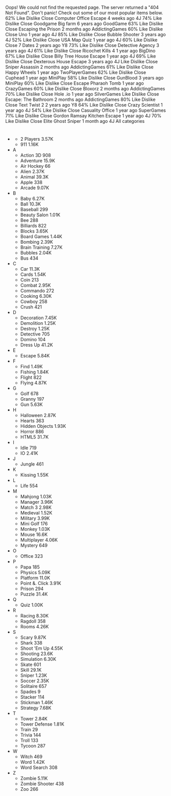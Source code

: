 Oops! We could not find the requested page. The server returned a "404 Not Found". Don't panic! Check out some of our most popular items below. 62% Like Dislike Close Computer Office Escape 4 weeks ago 4J 74% Like Dislike Close Goodgame Big farm 6 years ago GoodGame 63% Like Dislike Close Escaping the Prison 2 months ago AddictingGames 60% Like Dislike Close Uno 1 year ago 4J 85% Like Dislike Close Bubble Shooter 3 years ago 4J 52% Like Dislike Close USA Map Quiz 1 year ago 4J 60% Like Dislike Close 7 Dates 2 years ago Y8 73% Like Dislike Close Detective Agency 3 years ago 4J 61% Like Dislike Close Ricochet Kills 4 1 year ago BigDino 67% Like Dislike Close Billy Tree House Escape 1 year ago 4J 69% Like Dislike Close Dexterous House Escape 3 years ago 4J Like Dislike Close Sniper Assassin 2 months ago AddictingGames 61% Like Dislike Close Happy Wheels 1 year ago TwoPlayerGames 62% Like Dislike Close Cuphead 1 year ago MiniPlay 58% Like Dislike Close GunBlood 3 years ago MiniPlay 60% Like Dislike Close Escape Pharaoh Tomb 1 year ago CrazyGames 60% Like Dislike Close Bloxorz 2 months ago AddictingGames 70% Like Dislike Close Hole .io 1 year ago SilverGames Like Dislike Close Escape: The Bathroom 2 months ago AddictingGames 80% Like Dislike Close Text Twist 2 2 years ago Y8 64% Like Dislike Close Crazy Scientist 1 year ago 4J 54% Like Dislike Close Casuality Office 1 year ago SuperGames 71% Like Dislike Close Gordon Ramsay Kitchen Escape 1 year ago 4J 70% Like Dislike Close Elite Ghost Sniper 1 month ago 4J All categories

*   #
    *   2 Players 3.57K
    *   911 1.16K
*   A
    *   Action 3D 908
    *   Adventure 15.9K
    *   Air Hockey 66
    *   Alien 2.37K
    *   Animal 39.3K
    *   Apple 338
    *   Arcade 9.07K
*   B
    *   Baby 6.27K
    *   Ball 10.3K
    *   Baseball 299
    *   Beauty Salon 1.01K
    *   Bee 288
    *   Billiards 822
    *   Blocks 3.65K
    *   Board Games 1.44K
    *   Bombing 2.39K
    *   Brain Training 7.27K
    *   Bubbles 2.04K
    *   Bus 434
*   C
    *   Car 11.3K
    *   Cards 1.54K
    *   Coin 213
    *   Combat 2.95K
    *   Commando 272
    *   Cooking 6.30K
    *   Cowboy 258
    *   Crush 421
*   D
    *   Decoration 7.45K
    *   Demolition 1.25K
    *   Destroy 1.25K
    *   Detective 705
    *   Domino 104
    *   Dress Up 41.2K
*   E
    *   Escape 5.84K
*   F
    *   Find 1.49K
    *   Fishing 1.84K
    *   Flight 822
    *   Flying 4.87K
*   G
    *   Golf 678
    *   Granny 197
    *   Gun 5.63K
*   H
    *   Halloween 2.87K
    *   Hearts 363
    *   Hidden Objects 1.93K
    *   Horror 886
    *   HTML5 31.7K
*   I
    *   Idle 719
    *   IO 2.41K
*   J
    *   Jungle 461
*   K
    *   Kissing 1.55K
*   L
    *   Life 554
*   M
    *   Mahjong 1.03K
    *   Manager 3.96K
    *   Match 3 2.98K
    *   Medieval 1.52K
    *   Military 3.99K
    *   Mini Golf 176
    *   Monkey 1.03K
    *   Mouse 16.6K
    *   Multiplayer 4.06K
    *   Mystery 649
*   O
    *   Office 323
*   P
    *   Papa 185
    *   Physics 5.09K
    *   Platform 11.0K
    *   Point &. Click 3.91K
    *   Prison 294
    *   Puzzle 31.4K
*   Q
    *   Quiz 1.00K
*   R
    *   Racing 8.30K
    *   Ragdoll 358
    *   Rooms 4.26K
*   S
    *   Scary 9.87K
    *   Shark 338
    *   Shoot 'Em Up 4.55K
    *   Shooting 23.6K
    *   Simulation 6.30K
    *   Skate 601
    *   Skill 29.1K
    *   Sniper 1.23K
    *   Soccer 2.35K
    *   Solitaire 657
    *   Spades 9
    *   Stacker 114
    *   Stickman 1.46K
    *   Strategy 7.68K
*   T
    *   Tower 2.84K
    *   Tower Defense 1.81K
    *   Train 29
    *   Trivia 144
    *   Troll 133
    *   Tycoon 287
*   W
    *   Witch 469
    *   Word 1.42K
    *   Word Search 308
*   Z
    *   Zombie 5.11K
    *   Zombie Shooter 438
    *   Zoo 266
